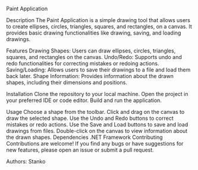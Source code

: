Paint Application

Description
The Paint Application is a simple drawing tool that allows users to create ellipses, circles, triangles, squares, and rectangles, on a canvas. It provides basic drawing functionalities like drawing, saving, and loading drawings.

Features
Drawing Shapes: Users can draw ellipses, circles, triangles, squares, and rectangles on the canvas.
Undo/Redo: Supports undo and redo functionalities for correcting mistakes or redoing actions.
Saving/Loading: Allows users to save their drawings to a file and load them back later.
Shape Information: Provides information about the drawn shapes, including their dimensions and positions.

Installation
Clone the repository to your local machine.
Open the project in your preferred IDE or code editor.
Build and run the application.

Usage
Choose a shape from the toolbar.
Click and drag on the canvas to draw the selected shape.
Use the Undo and Redo buttons to correct mistakes or redo actions.
Use the Save and Load buttons to save and load drawings from files.
Double-click on the canvas to view information about the drawn shapes.
Dependencies
.NET Framework
Contributing
Contributions are welcome! If you find any bugs or have suggestions for new features, please open an issue or submit a pull request.



Authors: Stanko

